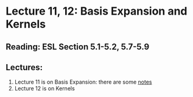 # Lecture 11, 12: Basis Expansion and Kernels

## Reading: ESL Section 5.1-5.2, 5.7-5.9

## Lectures:

1. Lecture 11 is on Basis Expansion: there are some [notes](lecture11notes.pdf)
1. Lecture 12 is on Kernels
